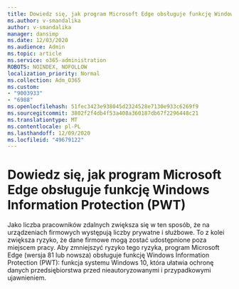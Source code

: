 ```yaml
---
title: Dowiedz się, jak program Microsoft Edge obsługuje funkcję Windows Information Protection (PWT)
ms.author: v-smandalika
author: v-smandalika
manager: dansimp
ms.date: 12/03/2020
ms.audience: Admin
ms.topic: article
ms.service: o365-administration
ROBOTS: NOINDEX, NOFOLLOW
localization_priority: Normal
ms.collection: Adm_O365
ms.custom:
- "9003933"
- "6988"
ms.openlocfilehash: 51fec3423e938045d2324528e7130e933c6269f9
ms.sourcegitcommit: 3802f2f4db4f53a408a360187db67f2296448c21
ms.translationtype: MT
ms.contentlocale: pl-PL
ms.lasthandoff: 12/09/2020
ms.locfileid: "49679122"
---
```

# <a name="learn-how-microsoft-edge-supports-windows-information-protection-wip"></a>Dowiedz się, jak program Microsoft Edge obsługuje funkcję Windows Information Protection (PWT)

Jako liczba pracowników zdalnych zwiększa się w ten sposób, że na urządzeniach firmowych występują liczby prywatne i służbowe. To z kolei zwiększa ryzyko, że dane firmowe mogą zostać udostępnione poza miejscem pracy. Aby zmniejszyć ryzyko tego ryzyka, program Microsoft Edge (wersja 81 lub nowsza) obsługuje funkcję Windows Information Protection (PWT): funkcja systemu Windows 10, która ułatwia ochronę danych przedsiębiorstwa przed nieautoryzowanymi i przypadkowymi ujawnieniem.

